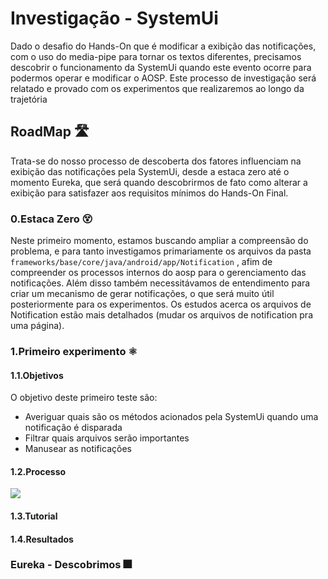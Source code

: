# Investigação - SystemUi 

Dado o desafio do Hands-On que é modificar a exibição das notificações, com o uso do media-pipe para tornar os textos diferentes, precisamos descobrir o funcionamento da SystemUi quando este evento ocorre para podermos operar e modificar o AOSP. Este processo de investigação será relatado e provado com os experimentos que realizaremos ao longo da trajetória


## RoadMap 🛣️

Trata-se do nosso processo de descoberta dos fatores influenciam na exibição das notificações pela SystemUi, desde a estaca zero até o momento Eureka, que será quando descobrirmos de fato como alterar a exibição para satisfazer aos requisitos mínimos do Hands-On Final.

### 0.Estaca Zero 😵

Neste primeiro momento, estamos buscando ampliar a compreensão do problema, e para tanto investigamos primariamente os arquivos da pasta ``` frameworks/base/core/java/android/app/Notification``` , afim de compreender os processos internos do aosp para o gerenciamento das notificações. Além disso também necessitávamos de entendimento para criar um mecanismo de gerar notificações, o que será muito útil posteriormente para os experimentos. Os estudos acerca os arquivos de Notification estão mais detalhados <to-do>(mudar os arquivos de notification pra uma página). 

### 1.Primeiro experimento ⚛️

#### 1.1.Objetivos

O objetivo deste primeiro teste são:

* Averiguar quais são os métodos acionados pela SystemUi quando uma notificação é disparada
* Filtrar quais arquivos serão importantes
* Manusear as notificações

#### 1.2.Processo

<img src="https://github.com/wasp-lahis/DevTITANS-Hands-On-AOSP/blob/study/mediapipe-python/Estudos/Notificacoes/imgs/PrimExpProcess.png" >

#### 1.3.Tutorial

#### 1.4.Resultados

### Eureka - Descobrimos 🎆
